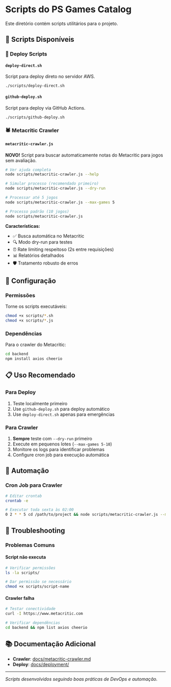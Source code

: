 # Scripts do PS Games Catalog

Este diretório contém scripts utilitários para o projeto.

## 📁 Scripts Disponíveis

### 🚀 Deploy Scripts

#### `deploy-direct.sh`
Script para deploy direto no servidor AWS.

```bash
./scripts/deploy-direct.sh
```

#### `github-deploy.sh`
Script para deploy via GitHub Actions.

```bash
./scripts/github-deploy.sh
```

### 🕷️ Metacritic Crawler

#### `metacritic-crawler.js`
**NOVO!** Script para buscar automaticamente notas do Metacritic para jogos sem avaliação.

```bash
# Ver ajuda completa
node scripts/metacritic-crawler.js --help

# Simular processo (recomendado primeiro)
node scripts/metacritic-crawler.js --dry-run

# Processar até 5 jogos
node scripts/metacritic-crawler.js --max-games 5

# Processo padrão (10 jogos)
node scripts/metacritic-crawler.js
```

**Características:**
- ✅ Busca automática no Metacritic
- 🔍 Modo dry-run para testes
- ⏰ Rate limiting respeitoso (2s entre requisições)
- 📊 Relatórios detalhados
- 🛡️ Tratamento robusto de erros

## 🔧 Configuração

### Permissões
Torne os scripts executáveis:

```bash
chmod +x scripts/*.sh
chmod +x scripts/*.js
```

### Dependências
Para o crawler do Metacritic:

```bash
cd backend
npm install axios cheerio
```

## 📋 Uso Recomendado

### Para Deploy
1. Teste localmente primeiro
2. Use `github-deploy.sh` para deploy automático
3. Use `deploy-direct.sh` apenas para emergências

### Para Crawler
1. **Sempre** teste com `--dry-run` primeiro
2. Execute em pequenos lotes (`--max-games 5-10`)
3. Monitore os logs para identificar problemas
4. Configure cron job para execução automática

## 📅 Automação

### Cron Job para Crawler
```bash
# Editar crontab
crontab -e

# Executar toda sexta às 02:00
0 2 * * 5 cd /path/to/project && node scripts/metacritic-crawler.js --max-games 10 >> logs/crawler.log 2>&1
```

## 🐛 Troubleshooting

### Problemas Comuns

#### Script não executa
```bash
# Verificar permissões
ls -la scripts/

# Dar permissão se necessário
chmod +x scripts/script-name
```

#### Crawler falha
```bash
# Testar conectividade
curl -I https://www.metacritic.com

# Verificar dependências
cd backend && npm list axios cheerio
```

## 📚 Documentação Adicional

- **Crawler**: [docs/metacritic-crawler.md](../docs/metacritic-crawler.md)
- **Deploy**: [docs/deployment/](../docs/deployment/)

---

*Scripts desenvolvidos seguindo boas práticas de DevOps e automação.* 